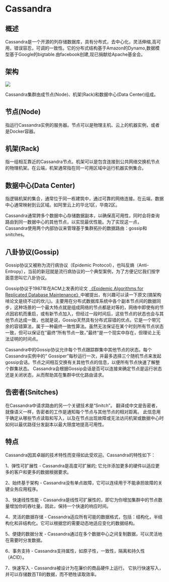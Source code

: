 # **Cassandra**
## **概述**
Cassandra是一个开源的列存储数据库，具有分布式，去中心化，灵活伸缩,高可用，错误容忍，可调的一致性。它的分布式结构基于Amazon的Dynamo,数据模型基于Google的bigtable.由facebook创建,现已捐献给Apache基金会。
## **架构**
![](/docs/images/lieshi/Aspose.Words.5014b4e0-af97-4ac4-b26a-729180fc467a.001.png)

Cassandra集群由成节点(Node)、机架(Rack)和数据中心(Data Center)组成。
## **节点(Node)**
指运行Cassandra实例的服务器。节点可以是物理主机、云上的机器实例，或者是Docker容器。
## **机架(Rack)**
指一组相互靠近的Cassandra节点。机架可以是包含连接到公共网络交换机节点的物理机架。在云端，机架通常指在同一可用区域中运行机器实例集合。
## **数据中心(Data Center)**
指逻辑机架的集合，通常位于同一栋建筑中，通过可靠的网络连接。在云端，数据中心通常映射到云区域。如阿里云上的华北1区，华南2区。

Cassandra通常跨多个数据中心存储数据副本，以确保高可用性，同时会将查询路由到同一数据中心的其他节点，以实现最优性能。为了实现这一点，Cassandra使用两个内部协议来管理基于集群拓扑的数据路由：gossip和snitches。
## **八卦协议(Gossip)**
Gossip协议又被称为流行病协议（Epidemic Protocol），也叫反熵（Anti-Entropy），当前的新冠就是流行病协议的一个典型案例，为了方便记忆我们按字面意思叫它八卦协议。

Gossip协议于1987年在ACM上发表的论文 [《Epidemic Algorithms for Replicated Database Maintenance》](http://bitsavers.trailing-edge.com/pdf/xerox/parc/techReports/CSL-89-1_Epidemic_Algorithms_for_Replicated_Database_Maintenance.pdf)中被提出，有兴趣可以读一下原文(搞架构啃论文是绕不过的坎儿)。主要用在分布式数据库系统中各个副本节点间的数据同步，这种场景的一个最大特点就是组成网络的节点都是对等的，网络中即使有的节点因宕机而重启，或有新节点加入，但经过一段时间后，这些节点的状态也会与其他节点达成一致，也就是说，Gossip天然具有分布式容错的优点。它是一个带冗余的容错算法，属于一种最终一致性算法。虽然无法保证在某个时刻所有节点状态一致，但可以保证在”最终“所有节点一致，”最终“是一个现实中存在，但理论上无法证明的时间点。

Cassandra中的Gossip协议允许每个节点跟踪群集中其他节点的状态。每个Cassandra实例中的“ Gossiper”每秒运行一次，并最多选择三个随机节点来发起gossip会话。节点之间相互交换有关其他节点的信息，以便所有节点快速了解整个群集状态。 Cassandra会根据Gossip会话是否可以连接来确定节点是运行状态还是关闭状态，从而帮助其在集群中优化路由请求。
## **告密者(Snitches)**
在Cassandra中请求路由的另一个关键技术是“Snitch”。 翻译成中文是告密者，就像语义一样，告密者的工作是通知每个节点与其他节点的相对距离。 此信息用于确定从哪些节点读取和写入，以及在节点出现故障或无法访问机架或数据中心时如何以最优路径分发副本以最大限度地提高可用性。
## **特点**
Cassandra因其卓越的技术特性而变得如此受欢迎。Cassandra的特性如下：

1、弹性可扩展性 - Cassandra是高度可扩展的; 它允许添加更多的硬件以适应更多的客户和更多的数据根据要求。

2、始终基于架构 - Cassandra没有单点故障，它可以连续用于不能承担故障的关键业务应用程序。

3、快速线性性能 - Cassandra是线性可扩展性的，即它为你增加集群中的节点数量增加你的吞吐量。因此，保持一个快速的响应时间。

4、灵活的数据存储 - Cassandra适应所有可能的数据格式，包括：结构化，半结构化和非结构化。它可以根据您的需要动态地适应变化的数据结构。

5、便捷的数据分发 - Cassandra通过在多个数据中心之间复制数据，可以灵活地在需要时分发数据。

6、事务支持 - Cassandra支持属性，如原子性，一致性，隔离和持久性（ACID）。

7、快速写入 - Cassandra被设计为在廉价的商品硬件上运行。 它执行快速写入，并可以存储数百TB的数据，而不牺牲读取效率。
